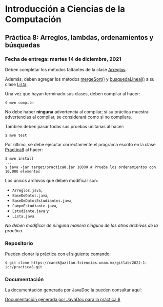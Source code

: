 Introducción a Ciencias de la Computación
=========================================

Práctica 8: Arreglos, lambdas, ordenamientos y búsquedas
--------------------------------------------------------

### Fecha de entrega: martes 14 de diciembre, 2021

Deben completar los métodos faltantes de la clase
[Arreglos](https://aztlan.fciencias.unam.mx/gitlab/2022-1-icc/practica8/-/blob/main/src/main/java/mx/unam/ciencias/icc/Arreglos.java).

Además, deben agregar los métodos
[mergeSort()](https://aztlan.fciencias.unam.mx/gitlab/2022-1-icc/practica8/-/blob/main/src/main/java/mx/unam/ciencias/icc/Lista.java#L290)
y
[busquedaLineal()](https://aztlan.fciencias.unam.mx/gitlab/2022-1-icc/practica8/-/blob/main/src/main/java/mx/unam/ciencias/icc/Lista.java#L315)
a su clase
[Lista](https://aztlan.fciencias.unam.mx/gitlab/2022-1-icc/practica8/-/blob/main/src/main/java/mx/unam/ciencias/icc/Lista.java).

Una vez que hayan terminado sus clases, deben compilar al hacer:

```
$ mvn compile
```

No debe haber **ninguna** advertencia al compilar; si su práctica muestra
advertencias al compilar, se considerará como si no compilara.

También deben pasar todas sus pruebas unitarias al hacer:

```
$ mvn test
```

Por último, se debe ejecutar correctamente el programa escrito en la clase
[Practica8](https://aztlan.fciencias.unam.mx/gitlab/2022-1-icc/practica8/-/blob/main/src/main/java/mx/unam/ciencias/icc/Practica8.java)
al hacer:

```
$ mvn install
...
$ java -jar target/practica8.jar 10000 # Prueba los ordenamientos con 10,000 elementos
```

Los únicos archivos que deben modificar son:

* `Arreglos.java`,
* `BaseDeDatos.java`,
* `BaseDeDatosEstudiantes.java`,
* `CampoEstudiante.java`,
* `Estudiante.java` y
* `Lista.java`.

*No deben modificar de ninguna manera ninguno de los otros archivos de la práctica*.

### Repositorio

Pueden clonar la práctica con el siguiente comando:

```
$ git clone https://canek@aztlan.fciencias.unam.mx/gitlab/2022-1-icc/practica8.git
```

### Documentación

La documentación generada por JavaDoc la pueden consultar aquí:

[Documentación generada por JavaDoc para la práctica
8](https://aztlan.fciencias.unam.mx/~canek/2022-1-icc/practica8/apidocs/index.html)
